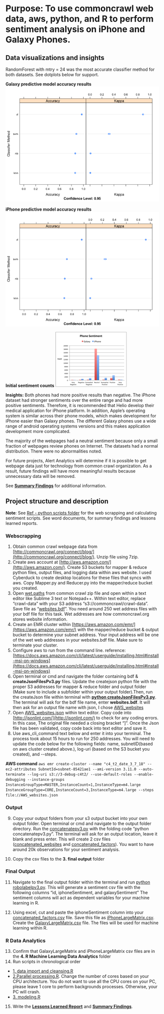 # Purpose: To use commoncrawl web data, aws, python, and R to perform sentiment analysis on iPhone and Galaxy Phones. 

## Data visualizations and insights ## 
RandomForest with mtry = 24 was the most accurate classifier method for both datasets. See dotplots below for support. 

**Galaxy predictive model accuracy results**
![galaxydotplot](https://github.com/nlynch504/data-analytics-portfolio/blob/master/R%20projects/Sentiment%20Analysis/4.%20R%20Machine%20Learning%20Data%20Analytics/model%20outputs/Galaxy_model_summary.png)

**iPhone predictive model accuracy results** 
![iphonedotplot](https://github.com/nlynch504/data-analytics-portfolio/blob/master/R%20projects/Sentiment%20Analysis/4.%20R%20Machine%20Learning%20Data%20Analytics/model%20outputs/Iphone_model_summary.png)

**Initial sentiment counts**
![sentimenthistogram](https://github.com/nlynch504/data-analytics-portfolio/blob/master/R%20projects/Sentiment%20Analysis/4.%20R%20Machine%20Learning%20Data%20Analytics/model%20outputs/Sentiment%20findings.png)

**Insights:**  Both phones had more positive results than negative. The iPhone dataset had stronger sentiments over the entire range and had more positive sentiments. Therefore, it is recommended that Helio develop their medical application for iPhone platform. In addition, Apple’s operating system is similar across their phone models, which makes development for iPhone easier than Galaxy phones. The different Galaxy phones use a wide range of android operating systems versions and this makes application development more complicated.

The majority of the webpages had a neutral sentiment because only a small fraction of webpages review phones on Internet. The datasets had a normal distribution. There were no abnormalities noted. 

For future projects, Alert Analytics will determine if it is possible to get webpage data just for technology from common crawl organization. As a result, future findings will have more meaningful results because unnecessary data will be removed. 

See **[Summary Findings](https://github.com/nlynch504/data-analytics-portfolio/blob/master/R%20projects/Sentiment%20Analysis/Summary%20Findings.docx)** for additional information. 


## Project structure and description ##
**Note**: See [Ref - python scripts folder](https://github.com/nlynch504/data-analytics-portfolio/blob/master/R%20projects/Sentiment%20Analysis/5.%20Ref%20-%20python%20scripts) for the web scrapping and calculating sentiment scripts. See word documents, for summary findings and lessons learned reports. 

### **Webscrapping**
1. Obtain common crawl webpage data from [http://commoncrawl.org/connect/blog/](http://commoncrawl.org/connect/blog/). Unzip file using 7zip. 
2. Create aws account at [http://aws.amazon.com/](http://aws.amazon.com/). Create S3 buckets for mapper & reduce python files, output files, and logging data within aws website. I used Cyberduck to create desktop locations for these files that syncs with aws. Copy Mapper.py and Reducer.py into the mapper/reduce bucket you created.  
3. Open [wet.paths](https://github.com/nlynch504/data-analytics-portfolio/blob/master/R%20projects/Sentiment%20Analysis/1.%20web%20scrapping/wet.paths) from common crawl zip file and open within a text editor like Sublime 3 text or Notepad++. Within text editor, replace “crawl-data” with your S3 address “s3://commoncrawl/crawl-data”. Save file as “[websites.bdf](https://github.com/nlynch504/data-analytics-portfolio/blob/master/R%20projects/Sentiment%20Analysis/1.%20web%20scrapping/websites.bdf)”. You need around 250 wet address files with your bdf file for this task. Wet addresses are how commoncrawl.org stores website information. 
4. Create an EMR cluster within [https://aws.amazon.com/emr/](https://aws.amazon.com/emr/) with the mapper/reduce bucket & output bucket to determine your subnet address. Your input address will be one of the wet web addresses in your websites.bdf file. Make sure to terminate your cluster. 
5. Configure aws to run from the command line. reference: [https://docs.aws.amazon.com/cli/latest/userguide/installing.html#install-msi-on-windows](https://docs.aws.amazon.com/cli/latest/userguide/installing.html#install-msi-on-windows)
6. Open terminal or cmd and navigate the folder containing bdf & **createJsonFilesPv3.py** files. Update the createjson python file with the proper S3  addresses for mapper & reduce folder and output folder (Make sure to include a subfolder within your output folder).Then, run the  createJson file within terminal with [**python createJsonFilesPv3.py**](https://github.com/nlynch504/data-analytics-portfolio/blob/master/R%20projects/Sentiment%20Analysis/1.%20web%20scrapping/createJsonFilesPv3.py). The terminal will ask for the bdf file name, enter **websites.bdf**. It will then ask for an output file name with json, I chose [AWS_websites](https://github.com/nlynch504/data-analytics-portfolio/blob/master/R%20projects/Sentiment%20Analysis/1.%20web%20scrapping/AWS_websites.json)
7.  Open [AWS_websites.json](https://github.com/nlynch504/data-analytics-portfolio/blob/master/R%20projects/Sentiment%20Analysis/1.%20web%20scrapping/AWS_websites.json) within text editor. Copy code into [http://jsonlint.com/](http://jsonlint.com/) to check for any coding errors. In this case, The original file needed a closing bracket “]”. Once the Json file has been validated, copy code back into text editor and save it.
8.  Use aws_cli_command text below and enter it into your terminal. The process took about 15 hours to run for 250 addresses. You will need to update the code below for the following fields: name, subnetID(based on aws cluster created above.), log-uri (based on the S3 bucket you created), and --steps. 

**AWS command**
`aws emr create-cluster --name "c4_t2_date_3_7_18" --ec2-attributes SubnetId=subnet-85421ae1 --ami-version 3.11.0 --auto-terminate --log-uri s3://3-debug-c4t2/ --use-default-roles --enable-debugging --instance-groups InstanceGroupType=MASTER,InstanceCount=1,InstanceType=m4.large InstanceGroupType=CORE,InstanceCount=3,InstanceType=m4.large --steps file://AWS_websites.json`

### **Output**
9. Copy your output folders from your s3 output bucket into your own output folder. Open terminal or cmd and navigate to the output folder directory. Run the [concatenatepv3.py](https://github.com/nlynch504/data-analytics-portfolio/blob/master/R%20projects/Sentiment%20Analysis/2.%20output/concatenatepv3.py) with the folding code “python concatenatepv3.py”. The terminal will ask for an output location, leave it blank and press enter. This will create 2 csv files ([concatenated_websites](https://github.com/nlynch504/data-analytics-portfolio/blob/master/R%20projects/Sentiment%20Analysis/2.%20output/concatenated_websites.csv) and [concatenated_factors](https://github.com/nlynch504/data-analytics-portfolio/blob/master/R%20projects/Sentiment%20Analysis/2.%20output/concatenated_factors.csv)). You want to have around 20k observations for your sentiment analysis.     

10. Copy the csv files to the **3. final output** folder

### **Final Output**
11. Navigate to the final output folder within the terminal and run [python robolabelpv3.py](https://github.com/nlynch504/data-analytics-portfolio/blob/master/R%20projects/Sentiment%20Analysis/3.%20final%20output/robolabelpv3.py). This will generate a sentiment csv file with the following columns “id, iphoneSentiment, and galaxySentiment” The sentiment columns will act as dependent variables for your machine learning in R. 

12. Using excel, cut and paste the iphoneSentiment column into your [concatenated_factors.csv](https://github.com/nlynch504/data-analytics-portfolio/blob/master/R%20projects/Sentiment%20Analysis/3.%20final%20output/concatenated_factors.csv) file. Save this file as [iPhoneLargeMatrix.csv](https://github.com/nlynch504/data-analytics-portfolio/blob/master/R%20projects/Sentiment%20Analysis/3.%20final%20output/iPhoneLargeMatrix.csv). Create the [GalaxyLargeMatrix.csv](https://github.com/nlynch504/data-analytics-portfolio/blob/master/master/R%20projects/Sentiment%20Analysis/3.%20final%20output/GalaxyLargeMatrix.csv) file. The files will be used for machine learning within R. 


### **R Data Analytics**
13. Confirm that GalaxyLargeMatrix and iPhoneLargeMatrix csv files are in the **4. R Machine Learning Data Analytics** folder
14. Run scripts in chronological order
* [1. data import and cleansing.R](https://github.com/nlynch504/data-analytics-portfolio/blob/master/R%20projects/Sentiment%20Analysis/4.%20R%20Machine%20Learning%20Data%20Analytics/1.%20data%20import%20and%20cleaning.R)
* [2.Parallel processing.R](https://github.com/nlynch504/data-analytics-portfolio/blob/master/R%20projects/Sentiment%20Analysis/4.%20R%20Machine%20Learning%20Data%20Analytics/2.%20Parallel%20processing.R). Change the number of cores based on your CPU architecture. You do not want to use all the CPU cores on your PC, please leave 1 core to perform backgrounds processes. Otherwise, your PC will crash.
* [3. modeling.R](https://github.com/nlynch504/data-analytics-portfolio/blob/master/R%20projects/Sentiment%20Analysis/4.%20R%20Machine%20Learning%20Data%20Analytics/3.%20Modeling.R)

15. Write the **[Lessons Learned Report](https://github.com/nlynch504/data-analytics-portfolio/blob/master/R%20projects/Sentiment%20Analysis/Lessons%20Learned%20Report.docx)** and **[Summary Findings](https://github.com/nlynch504/data-analytics-portfolio/blob/master/R%20projects/Sentiment%20Analysis/Summary%20Findings.docx)**.
